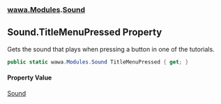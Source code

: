 ### [wawa.Modules](wawa.Modules.md 'wawa.Modules').[Sound](Sound.md 'wawa.Modules.Sound')

## Sound.TitleMenuPressed Property

Gets the sound that plays when pressing a button in one of the tutorials.

```csharp
public static wawa.Modules.Sound TitleMenuPressed { get; }
```

#### Property Value
[Sound](Sound.md 'wawa.Modules.Sound')